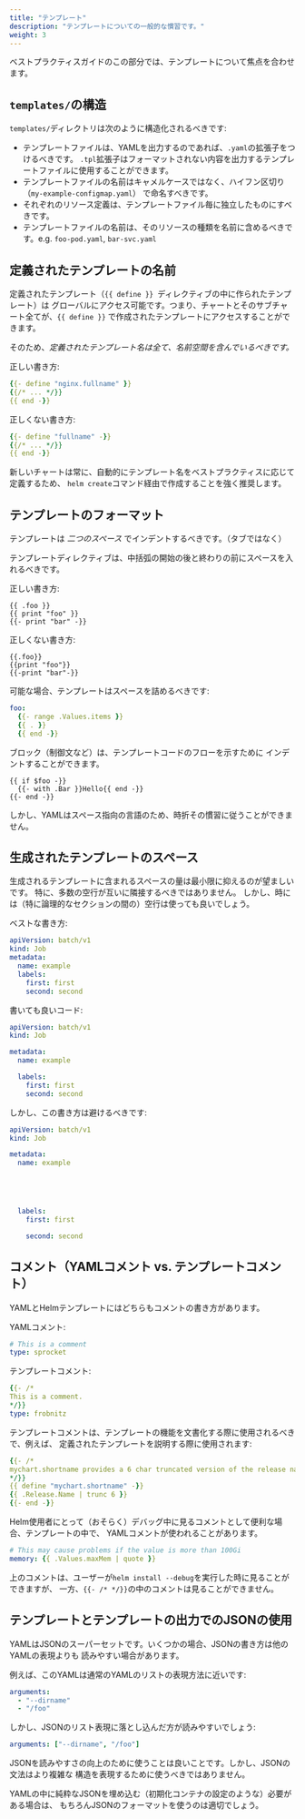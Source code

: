 ```yaml
---
title: "テンプレート"
description: "テンプレートについての一般的な慣習です。"
weight: 3
---
```


ベストプラクティスガイドのこの部分では、テンプレートについて焦点を合わせます。

## `templates/`の構造

`templates/`ディレクトリは次のように構造化されるべきです:

- テンプレートファイルは、YAMLを出力するのであれば、`.yaml`の拡張子をつけるべきです。
  `.tpl`拡張子はフォーマットされない内容を出力するテンプレートファイルに使用することができます。
- テンプレートファイルの名前はキャメルケースではなく、ハイフン区切り（`my-example-configmap.yaml`）
  で命名すべきです。
- それぞれのリソース定義は、テンプレートファイル毎に独立したものにすべきです。
- テンプレートファイルの名前は、そのリソースの種類を名前に含めるべきです。e.g.
  `foo-pod.yaml`, `bar-svc.yaml`

## 定義されたテンプレートの名前

定義されたテンプレート（`{{ define }} `ディレクティブの中に作られたテンプレート）は
グローバルにアクセス可能です。つまり、チャートとそのサブチャート全てが、`{{ define }}`
で作成されたテンプレートにアクセスすることができます。

そのため、_定義されたテンプレート名は全て、名前空間を含んでいるべきです。_

正しい書き方:

```yaml
{{- define "nginx.fullname" }}
{{/* ... */}}
{{ end -}}
```

正しくない書き方:

```yaml
{{- define "fullname" -}}
{{/* ... */}}
{{ end -}}
```
新しいチャートは常に、自動的にテンプレート名をベストプラクティスに応じて定義するため、
`helm create`コマンド経由で作成することを強く推奨します。

## テンプレートのフォーマット

テンプレートは _二つのスペース_ でインデントするべきです。（タブではなく）

テンプレートディレクティブは、中括弧の開始の後と終わりの前にスペースを入れるべきです。

正しい書き方:
```
{{ .foo }}
{{ print "foo" }}
{{- print "bar" -}}
```

正しくない書き方:
```
{{.foo}}
{{print "foo"}}
{{-print "bar"-}}
```

可能な場合、テンプレートはスペースを詰めるべきです:

```yaml
foo:
  {{- range .Values.items }}
  {{ . }}
  {{ end -}}
```

ブロック（制御文など）は、テンプレートコードのフローを示すために
インデントすることができます。

```
{{ if $foo -}}
  {{- with .Bar }}Hello{{ end -}}
{{- end -}}
```

しかし、YAMLはスペース指向の言語のため、時折その慣習に従うことができません。

## 生成されたテンプレートのスペース

生成されるテンプレートに含まれるスペースの量は最小限に抑えるのが望ましいです。
特に、多数の空行が互いに隣接するべきではありません。
しかし、時には（特に論理的なセクションの間の）空行は使っても良いでしょう。

ベストな書き方:

```yaml
apiVersion: batch/v1
kind: Job
metadata:
  name: example
  labels:
    first: first
    second: second
```

書いても良いコード:

```yaml
apiVersion: batch/v1
kind: Job

metadata:
  name: example

  labels:
    first: first
    second: second

```

しかし、この書き方は避けるべきです:

```yaml
apiVersion: batch/v1
kind: Job

metadata:
  name: example





  labels:
    first: first

    second: second

```

## コメント（YAMLコメント vs. テンプレートコメント）

YAMLとHelmテンプレートにはどちらもコメントの書き方があります。

YAMLコメント:
```yaml
# This is a comment
type: sprocket
```

テンプレートコメント:
```yaml
{{- /*
This is a comment.
*/}}
type: frobnitz
```

テンプレートコメントは、テンプレートの機能を文書化する際に使用されるべきで、例えば、
定義されたテンプレートを説明する際に使用されます:

```yaml
{{- /*
mychart.shortname provides a 6 char truncated version of the release name.
*/}}
{{ define "mychart.shortname" -}}
{{ .Release.Name | trunc 6 }}
{{- end -}}

```

Helm使用者にとって（おそらく）デバッグ中に見るコメントとして便利な場合、テンプレートの中で、
YAMLコメントが使われることがあります。

```yaml
# This may cause problems if the value is more than 100Gi
memory: {{ .Values.maxMem | quote }}
```

上のコメントは、ユーザーが`helm install --debug`を実行した時に見ることができますが、
一方、`{{- /* */}}`の中のコメントは見ることができません。

## テンプレートとテンプレートの出力でのJSONの使用

YAMLはJSONのスーパーセットです。いくつかの場合、JSONの書き方は他のYAMLの表現よりも
読みやすい場合があります。

例えば、このYAMLは通常のYAMLのリストの表現方法に近いです:

```yaml
arguments:
  - "--dirname"
  - "/foo"
```

しかし、JSONのリスト表現に落とし込んだ方が読みやすいでしょう:

```yaml
arguments: ["--dirname", "/foo"]
```

JSONを読みやすさの向上のために使うことは良いことです。しかし、JSONの文法はより複雑な
構造を表現するために使うべきではありません。

YAMLの中に純粋なJSONを埋め込む（初期化コンテナの設定のような）必要がある場合は、
もちろんJSONのフォーマットを使うのは適切でしょう。
